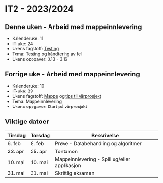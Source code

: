 # IT2 - 2023/2024

## Denne uken - Arbeid med mappeinnlevering

- Kalenderuke: 11
- IT-uke: 24
- Ukens fagstoff: [Testing](/apputvikling/testing)
- Tema: Testing og håndtering av feil
- Ukens oppgaver: [3.13 - 3.16](/apputvikling/testing#oppgaver)

## Forrige uke - Arbeid med mappeinnlevering

- Kalenderuke: 10
- IT-uke: 23
- Ukens fagstoff: [Mappe](/mappeinnlevering/mappe) og [tips til vårprosjekt](/mappeinnlevering/varprosjekt)
- Tema: Mappeinnlevering
- Ukens oppgaver: Start på vårprosjekt

## Viktige datoer

| Tirsdag | Torsdag | Beksrivelse                                   |
| ------- | ------- | --------------------------------------------- |
| 6. feb  | 8. feb  | Prøve - Databehandling og algoritmer          |
| 23. apr | 25. apr | Tentamen                                      |
| 10. mai | 10. mai | Mappeinnlevering - Spill og/eller applikasjon |
| 31. mai | 31. mai | Skriftlig eksamen                             |
